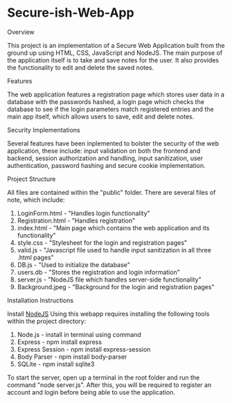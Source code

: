# Secure-ish-Web-App
Overview

This project is an implementation of a Secure Web Application built from the ground up using HTML, CSS, JavaScript and NodeJS. The main purpose of the application itself is to take and save notes for the user. It also provides the functionality to edit and delete the saved notes.

Features

The web application features a registration page which stores user data in a database with the passwords hashed, a login page which checks the database to see if the login parameters match registered entries and the main app itself, which allows users to save, edit and delete notes. 

Security Implementations

Several features have been inplemented to bolster the security of the web application, these include: input validation on both the frontend and backend, session authorization and handling, input sanitization, user authentication, password hashing and secure cookie implementation.

Project Structure

All files are contained within the "public" folder. There are several files of note, which include:
1. LoginForm.html - "Handles login functionality"
2. Registration.html - "Handles registration"
3. index.html - "Main page which contains the web application and its functionality"
4. style.css - "Stylesheet for the login and registration pages"
5. valid.js - "Javascript file used to handle input sanitization in all three .html pages"
6. DB.js - "Used to initialize the database"
7. users.db - "Stores the registration and login information"
8. server.js - "NodeJS file which handles server-side functionality"
9. Background.jpeg - "Background for the login and registration pages"

Installation Instructions

Install <a href="https://nodejs.org/en/download/package-manager">NodeJS</a>
Using this webapp requires installing the following tools within the project directory:
1. Node.js - install in terminal using command 
2. Express - npm install express
3. Express Session - npm install express-session
4. Body Parser - npm install body-parser
5. SQLite - npm install sqlite3

To start the server, open up a terminal in the root folder and run the command "node server.js". After this, you will be required to register an account and login before being able to use the application.
